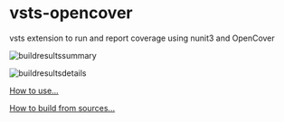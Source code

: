 # vsts-opencover
vsts extension to run and report coverage using nunit3 and OpenCover

![buildresultssummary](https://cloud.githubusercontent.com/assets/16986510/16158215/9121d88c-34bc-11e6-8514-981edcf0581c.png)

![buildresultsdetails](https://cloud.githubusercontent.com/assets/16986510/16158177/6ac3b3c2-34bc-11e6-9728-5d59f63f9b90.png)

[How to use...](docs/usage.md)

[How to build from sources...](docs/build.md)
